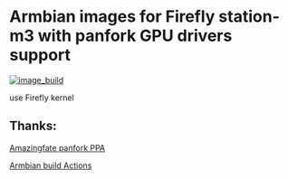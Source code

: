# Armbian images for Firefly station-m3 with panfork GPU drivers support
[![image_build](https://github.com/chainsx/armbian-station-m3/workflows/Build/badge.svg)](https://github.com/chainsx/armbian-station-m3/actions/workflows/build.yml)

use Firefly kernel

## Thanks:

[Amazingfate panfork PPA](https://launchpad.net/~liujianfeng1994/+archive/ubuntu/panfork-mesa)

[Armbian build Actions](https://github.com/radxa/armbian-compile-action)
